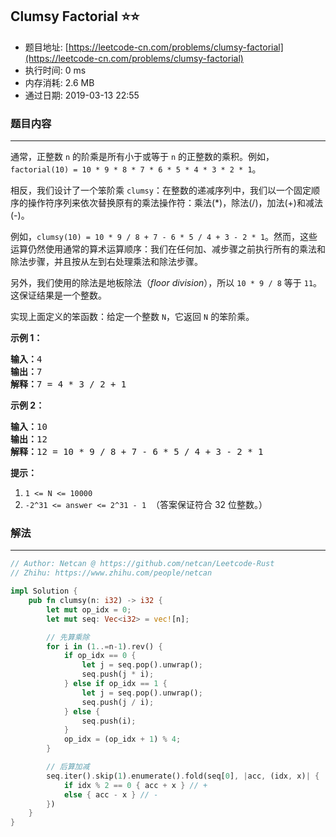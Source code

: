 ## Clumsy Factorial :star::star:
- 题目地址: [https://leetcode-cn.com/problems/clumsy-factorial](https://leetcode-cn.com/problems/clumsy-factorial)
- 执行时间: 0 ms 
- 内存消耗: 2.6 MB
- 通过日期: 2019-03-13 22:55

### 题目内容
---
<p>通常，正整数 <code>n</code> 的阶乘是所有小于或等于 <code>n</code> 的正整数的乘积。例如，<code>factorial(10) = 10 * 9 * 8 * 7 * 6 * 5 * 4 * 3 * 2 * 1</code>。</p>

<p>相反，我们设计了一个笨阶乘 <code>clumsy</code>：在整数的递减序列中，我们以一个固定顺序的操作符序列来依次替换原有的乘法操作符：乘法(*)，除法(/)，加法(+)和减法(-)。</p>

<p>例如，<code>clumsy(10) = 10 * 9 / 8 + 7 - 6 * 5 / 4 + 3 - 2 * 1</code>。然而，这些运算仍然使用通常的算术运算顺序：我们在任何加、减步骤之前执行所有的乘法和除法步骤，并且按从左到右处理乘法和除法步骤。</p>

<p>另外，我们使用的除法是地板除法（<em>floor division</em>），所以 <code>10 * 9 / 8</code> 等于 <code>11</code>。这保证结果是一个整数。</p>

<p>实现上面定义的笨函数：给定一个整数 <code>N</code>，它返回 <code>N</code> 的笨阶乘。</p>



<p><strong>示例 1：</strong></p>

<pre><strong>输入：</strong>4
<strong>输出：</strong>7
<strong>解释：</strong>7 = 4 * 3 / 2 + 1
</pre>

<p><strong>示例 2：</strong></p>

<pre><strong>输入：</strong>10
<strong>输出：</strong>12
<strong>解释：</strong>12 = 10 * 9 / 8 + 7 - 6 * 5 / 4 + 3 - 2 * 1
</pre>



<p><strong>提示：</strong></p>

<ol>
	<li><code>1 <= N <= 10000</code></li>
	<li><code>-2^31 <= answer <= 2^31 - 1</code>  （答案保证符合 32 位整数。）</li>
</ol>


### 解法
---
```rust
// Author: Netcan @ https://github.com/netcan/Leetcode-Rust
// Zhihu: https://www.zhihu.com/people/netcan

impl Solution {
    pub fn clumsy(n: i32) -> i32 {
        let mut op_idx = 0;
        let mut seq: Vec<i32> = vec![n];

        // 先算乘除
        for i in (1..=n-1).rev() {
            if op_idx == 0 {
                let j = seq.pop().unwrap();
                seq.push(j * i);
            } else if op_idx == 1 {
                let j = seq.pop().unwrap();
                seq.push(j / i);
            } else {
                seq.push(i);
            }
            op_idx = (op_idx + 1) % 4;
        }

        // 后算加减
        seq.iter().skip(1).enumerate().fold(seq[0], |acc, (idx, x)| {
            if idx % 2 == 0 { acc + x } // +
            else { acc - x } // -
        })
    }
}

```